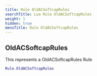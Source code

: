 ```yaml
---
title: Rule OldACSoftcapRules
searchTitle: Lua Rule OldACSoftcapRules
weight: 1
hidden: true
menuTitle: Rule OldACSoftcapRules
---
```

## OldACSoftcapRules

This represents a OldACSoftcapRules Rule
```lua
Rule.OldACSoftcapRules
```